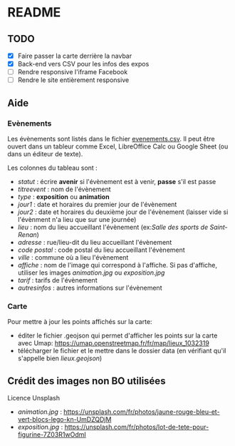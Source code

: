 # README

## TODO

- [X] Faire passer la carte derrière la navbar
- [X] Back-end vers CSV pour les infos des expos
- [ ] Rendre responsive l'iframe Facebook
- [ ] Rendre le site entièrement responsive

## Aide
### Evènements
Les évènements sont listés dans le fichier [evenements.csv](https://github.com/portulans/brickouest/blob/main/public/data/evenements.csv). Il peut être ouvert dans un tableur comme Excel, LibreOffice Calc ou Google Sheet (ou dans un éditeur de texte).

Les colonnes du tableau sont :
- *statut* : écrire **avenir** si l'évènement est à venir, **passe** s'il est passe
- *titreevent* : nom de l'évènement
- *type* : **exposition** ou **animation**
- *jour1* : date et horaires du premier jour de l'évènement
- *jour2* : date et horaires du deuxième jour de l'évènement (laisser vide si l'évènment n'a lieu que sur une journée)
- *lieu* : nom du lieu accueillant l'évènement (ex:*Salle des sports de Saint-Renan*)
- *adresse* : rue/lieu-dit du lieu accueillant l'évènement
- *code postal* : code postal du lieu accueillant l'évènement
- *ville* : commune où a lieu l'évènement
- *affiche* : nom de l'image qui correspond à l'affiche. Si pas d'affiche, utiliser les images *animation.jpg* ou *exposition.jpg*
- *tarif* : tarifs de l'évènement
- *autresinfos* : autres informations sur l'évènement

### Carte
Pour mettre à jour les points affichés sur la carte:
- éditer le fichier .geojson qui permet d'afficher les points sur la carte avec Umap: 
https://umap.openstreetmap.fr/fr/map/lieux_1032319
- télécharger le fichier et le mettre dans le dossier data (en vérifiant qu'il s'appelle bien *lieux.geojson*)

## Crédit des images non BO utilisées
Licence Unsplash
- *animation.jpg* : https://unsplash.com/fr/photos/jaune-rouge-bleu-et-vert-blocs-lego-kn-UmDZQDjM
- *exposition.jpg* : https://unsplash.com/fr/photos/lot-de-tete-pour-figurine-7Z03R1wOdmI